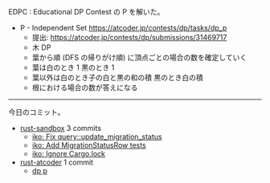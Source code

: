 EDPC : Educational DP Contest の P を解いた。

- P - Independent Set
  <https://atcoder.jp/contests/dp/tasks/dp_p>
  - 提出: <https://atcoder.jp/contests/dp/submissions/31469717>
  - 木 DP
  - 葉から順 (DFS の帰りがけ順) に頂点ごとの場合の数を確定していく
  - 葉は白のとき 1 黒のとき 1
  - 葉以外は白のとき子の白と黒の和の積 黒のとき白の積
  - 根における場合の数が答えになる

---

今日のコミット。

- [rust-sandbox](https://github.com/bouzuya/rust-sandbox) 3 commits
  - [iko: Fix query::update_migration_status](https://github.com/bouzuya/rust-sandbox/commit/962d958a9d853d6bff1070891cb691013d8c757c)
  - [iko: Add MigrationStatusRow tests](https://github.com/bouzuya/rust-sandbox/commit/5874cca4f16d9893700fdafbb5865983d6cc4907)
  - [iko: Ignore Cargo.lock](https://github.com/bouzuya/rust-sandbox/commit/10eb3cf6dbf3039150b011b8698d90731d563300)
- [rust-atcoder](https://github.com/bouzuya/rust-atcoder) 1 commit
  - [dp p](https://github.com/bouzuya/rust-atcoder/commit/bd53e0e318d29922d97fd68e034bdc7b95295545)
